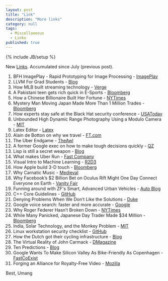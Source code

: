 ```yaml
---
layout: post
title: "Link"
description: "More links"
category: null
tags: 
  - Miscellaneous
  - Links
published: true
---
```


{% include JB/setup %}

New [Links](../../../tags/#links). Accumulated since July (previous post).

1. BFH ImagePlay - Rapid Prototyping for Image Processing - [ImagePlay](http://imageplay.io/)
2. LLVM For Grad Students - [Blog](http://adriansampson.net/blog/llvm.html)
3. How MLB built streaming technology - [Verge](http://www.theverge.com/2015/8/4/9090897/mlb-bam-live-streaming-internet-tv-nhl-hbo-now-espn)
4. A Pakistani teen gets rich quick in E-Sports - [Bloomberg](http://www.bloomberg.com/graphics/2015-pakistani-teens-esport-dream/)
5. How a Chinese Billionaire Built Her Fortune - [NYTimes](http://www.nytimes.com/2015/08/02/business/international/how-zhou-qunfei-a-chinese-billionaire-built-her-fortune.html?_r=0)
6. Mystery Man Moving Japan Made More Than 1 Million Trades - [Bloomberg](http://www.bloomberg.com/news/articles/2014-09-25/mystery-man-moving-japan-made-more-than-1-million-trades)
7. How experts stay safe at the Black Hat security conference - [USAToday](http://www.usatoday.com/story/tech/2015/08/03/black-hat-defcon-computer-security/31016809/)
8. Unbounded High Dynamic Range Photography Using a Modulo Camera - [MIT](http://www.media.mit.edu/research/highlights/unbounded-high-dynamic-range-photography-using-modulo-camera)
9. Latex Editor - [Latex](http://tex.s2cms.ru/page/)
10. Alain de Botton on why we travel - [FT.com](http://www.ft.com/cms/s/2/f6653b82-4023-11e5-9abe-5b335da3a90e.html#slide0)
11. The Uber Endgame - [TheAwl](http://www.theawl.com/2015/08/ubiquity)
12. A former Google exec on how to make tough decisions quickly - [QZ](http://qz.com/465060/the-art-of-knowing-when-to-make-a-decision/)
13. Lisp is still a secret weapon - [Blog](http://kep.io/is-lisp-still-a-secret-weapon/)
14. What makes Uber Run - [Fast Company]( http://www.fastcompany.com/3050250/what-makes-uber-run)
15. Visual Intro to Machine Learning  - [R2D3](http://www.r2d3.us/visual-intro-to-machine-learning-part-1/)
16. How Apple build 3-D touch - [Bloomberg](http://www.bloomberg.com/features/2015-how-apple-built-3d-touch-iphone-6s/)
17. Why Carnatic Music - [Medieval](http://www.medieval.org/music/world/carnatic/cmc.html)
18. Why Facebook’s $2 Billion Bet on Oculus Rift Might One Day Connect Everyone on Earth - [Vanity Fair](http://www.vanityfair.com/news/2015/09/oculus-rift-mark-zuckerberg-cover-story-palmer-luckey)
19. Funning around with ZF's Smart, Advanced Urban Vehicles - [Auto Blog](http://www.autoblog.com/2015/08/28/zf-smart-advanced-urban-vehicle/)
20. C++ Core Guidelines - [GitHub](https://github.com/isocpp/CppCoreGuidelines/blob/master/CppCoreGuidelines.md)
21. Denying Problems When We Don’t Like the Solutions - [Duke](https://today.duke.edu/2014/11/solutionaversion)
22. Google voice search: faster and more accurate - [Google](http://googleresearch.blogspot.in/2015/09/google-voice-search-faster-and-more.html)
23. Why Roger Federer Hasn’t Broken Down - [NYTimes](http://www.newyorker.com/news/sporting-scene/why-roger-federer-hasnt-broken-down)
24. While Many Panicked, Japanese Day Trader Made $34 Million - [Bloomberg](http://www.bloomberg.com/news/articles/2015-08-28/while-many-panicked-japanese-day-trader-made-34-million)
25. India, Solar Technology, and the Monkey Problem - [MIT](http://www.technologyreview.com/news/540016/india-solar-technology-and-the-monkey-problem/)
26. Linux workstation security checklist - [GitHub](https://github.com/lfit/itpol/blob/master/linux-workstation-security.md)
27. How the Dutch got their cycling infrastructure - [Blog](https://bicycledutch.wordpress.com/2011/10/20/how-the-dutch-got-their-cycling-infrastructure/)
28. The Virtual Reality of John Carmack - [DMagazine](http://www.dmagazine.com/publications/d-ceo/2015/september/virtual-reality-of-john-carmack)
29. Ten Predictions - [Blog](https://sites.google.com/site/steveyegge2/ten-predictions)
30. Google Wants To Make Silicon Valley As Bike-Friendly As Copenhagen - [FastCoExist](http://www.fastcoexist.com/3050776/google-wants-to-make-silicon-valley-as-bike-friendly-as-copenhagen)
31. Forging an Alliance for Royalty-Free Video - [Mozilla](https://blog.mozilla.org/blog/2015/09/01/forging-an-alliance-for-royalty-free-video/)

Best, Umang
